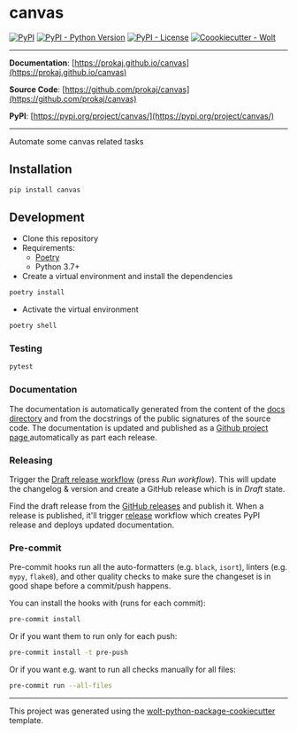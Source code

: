 # canvas

[![PyPI](https://img.shields.io/pypi/v/canvas?style=flat-square)](https://pypi.python.org/pypi/canvas/)
[![PyPI - Python Version](https://img.shields.io/pypi/pyversions/canvas?style=flat-square)](https://pypi.python.org/pypi/canvas/)
[![PyPI - License](https://img.shields.io/pypi/l/canvas?style=flat-square)](https://pypi.python.org/pypi/canvas/)
[![Coookiecutter - Wolt](https://img.shields.io/badge/cookiecutter-Wolt-00c2e8?style=flat-square&logo=cookiecutter&logoColor=D4AA00&link=https://github.com/woltapp/wolt-python-package-cookiecutter)](https://github.com/woltapp/wolt-python-package-cookiecutter)


---

**Documentation**: [https://prokaj.github.io/canvas](https://prokaj.github.io/canvas)

**Source Code**: [https://github.com/prokaj/canvas](https://github.com/prokaj/canvas)

**PyPI**: [https://pypi.org/project/canvas/](https://pypi.org/project/canvas/)

---

Automate some canvas related tasks

## Installation

```sh
pip install canvas
```

## Development

* Clone this repository
* Requirements:
  * [Poetry](https://python-poetry.org/)
  * Python 3.7+
* Create a virtual environment and install the dependencies

```sh
poetry install
```

* Activate the virtual environment

```sh
poetry shell
```

### Testing

```sh
pytest
```

### Documentation

The documentation is automatically generated from the content of the [docs directory](./docs) and from the docstrings
 of the public signatures of the source code. The documentation is updated and published as a [Github project page
 ](https://pages.github.com/) automatically as part each release.

### Releasing

Trigger the [Draft release workflow](https://github.com/prokaj/canvas/actions/workflows/draft_release.yml)
(press _Run workflow_). This will update the changelog & version and create a GitHub release which is in _Draft_ state.

Find the draft release from the
[GitHub releases](https://github.com/prokaj/canvas/releases) and publish it. When
 a release is published, it'll trigger [release](https://github.com/prokaj/canvas/blob/master/.github/workflows/release.yml) workflow which creates PyPI
 release and deploys updated documentation.

### Pre-commit

Pre-commit hooks run all the auto-formatters (e.g. `black`, `isort`), linters (e.g. `mypy`, `flake8`), and other quality
 checks to make sure the changeset is in good shape before a commit/push happens.

You can install the hooks with (runs for each commit):

```sh
pre-commit install
```

Or if you want them to run only for each push:

```sh
pre-commit install -t pre-push
```

Or if you want e.g. want to run all checks manually for all files:

```sh
pre-commit run --all-files
```

---

This project was generated using the [wolt-python-package-cookiecutter](https://github.com/woltapp/wolt-python-package-cookiecutter) template.
